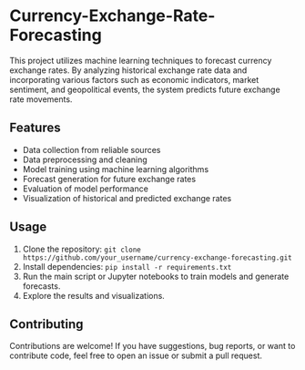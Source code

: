 # Currency-Exchange-Rate-Forecasting
This project utilizes machine learning techniques to forecast currency exchange rates. By analyzing historical exchange rate data and incorporating various factors such as economic indicators, market sentiment, and geopolitical events, the system predicts future exchange rate movements. 
## Features
- Data collection from reliable sources
- Data preprocessing and cleaning
- Model training using machine learning algorithms
- Forecast generation for future exchange rates
- Evaluation of model performance
- Visualization of historical and predicted exchange rates
## Usage
1. Clone the repository: `git clone https://github.com/your_username/currency-exchange-forecasting.git`
2. Install dependencies: `pip install -r requirements.txt`
3. Run the main script or Jupyter notebooks to train models and generate forecasts.
4. Explore the results and visualizations.
## Contributing
Contributions are welcome! If you have suggestions, bug reports, or want to contribute code, feel free to open an issue or submit a pull request.

